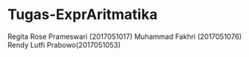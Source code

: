 # Tugas-ExprAritmatika
Regita Rose Prameswari (2017051017) 
Muhammad Fakhri (2017051076) 
Rendy Lutfi Prabowo(2017051053)
